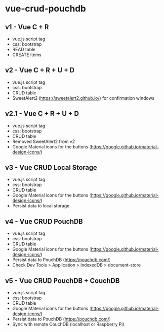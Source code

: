 # vue-crud-pouchdb

## v1 - Vue C + R

- vue.js script tag
- css: bootstrap
- READ table
- CREATE items

## v2 - Vue C + R + U + D

- vue.js script tag
- css: bootstrap
- CRUD table
- SweetAlert2 (https://sweetalert2.github.io/) for confirmation windows

## v2.1 - Vue C + R + U + D

- vue.js script tag
- css: bootstrap
- CRUD table
- Removed SweetAlert2 from v2
- Google Material icons for the buttons (https://google.github.io/material-design-icons/)

## v3 - Vue CRUD Local Storage

- vue.js script tag
- css: bootstrap
- CRUD table
- Google Material icons for the buttons (https://google.github.io/material-design-icons/)
- Persist data to local storage

## v4 - Vue CRUD PouchDB

- vue.js script tag
- css: bootstrap
- CRUD table
- Google Material icons for the buttons (https://google.github.io/material-design-icons/)
- Persist data to PouchDB (https://pouchdb.com/)
- Check Dev Tools > Application > IndexedDB > document-store

## v5 - Vue CRUD PouchDB + CouchDB

- vue.js script tag
- css: bootstrap
- CRUD table
- Google Material icons for the buttons (https://google.github.io/material-design-icons/)
- Persist data to PouchDB (https://pouchdb.com/)
- Sync with remote CouchDB (localhost or Raspberry Pi)
